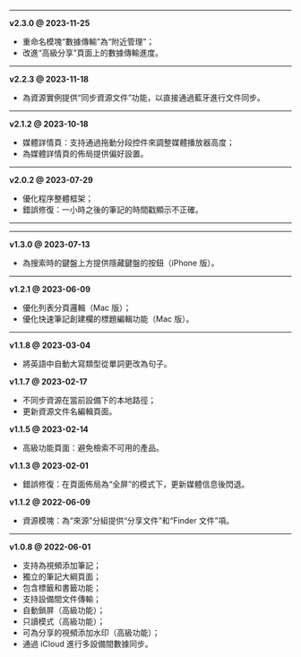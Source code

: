 
------

__v2.3.0 @ 2023-11-25__
  
  - 重命名模塊“數據傳輸”為“附近管理”；
  - 改進“高級分享”頁面上的數據傳輸進度。
  
---

__v2.2.3 @ 2023-11-18__
  
  - 為資源實例提供“同步資源文件”功能，以直接通過藍牙進行文件同步。
  
---

__v2.1.2 @ 2023-10-18__
  
  - 媒體詳情頁：支持通過拖動分段控件來調整媒體播放器高度；
  - 為媒體詳情頁的佈局提供偏好設置。
  
---

__v2.0.2 @ 2023-07-29__
  
  - 優化程序整體框架；
  - 錯誤修復：一小時之後的筆記的時間戳顯示不正確。
  
---
---

__v1.3.0 @ 2023-07-13__
  
  - 為搜索時的鍵盤上方提供隱藏鍵盤的按鈕（iPhone 版）。
  
---

__v1.2.1 @ 2023-06-09__
  
  - 優化列表分頁邏輯（Mac 版）；
  - 優化快速筆記創建欄的標題編輯功能（Mac 版）。
  
---

__v1.1.8 @ 2023-03-04__
  
  - 將英語中自動大寫類型從單詞更改為句子。

__v1.1.7 @ 2023-02-17__
  
  - 不同步資源在當前設備下的本地路徑；
  - 更新資源文件名編輯頁面。

__v1.1.5 @ 2023-02-14__
  
  - 高級功能頁面：避免檢索不可用的產品。

__v1.1.3 @ 2023-02-01__
  
  - 錯誤修復：在頁面佈局為“全屏”的模式下，更新媒體信息後閃退。

__v1.1.2 @ 2022-06-09__
  
  - 資源模塊：為“來源”分組提供“分享文件”和“Finder 文件”項。
  
---

__v1.0.8 @ 2022-06-01__
  
  - 支持為視頻添加筆記；
  - 獨立的筆記大綱頁面；
  - 包含標籤和書籤功能；
  - 支持設備間文件傳輸；
  - 自動鎖屏（高級功能）；
  - 只讀模式（高級功能）；
  - 可為分享的視頻添加水印（高級功能）；
  - 通過 iCloud 進行多設備間數據同步。

